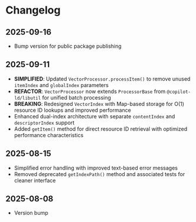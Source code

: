 # Changelog

## 2025-09-16

- Bump version for public package publishing

## 2025-09-11

- **SIMPLIFIED**: Updated `VectorProcessor.processItem()` to remove unused
  `itemIndex` and `globalIndex` parameters
- **REFACTOR**: `VectorProcessor` now extends `ProcessorBase` from
  `@copilot-ld/libutil` for unified batch processing
- **BREAKING**: Redesigned `VectorIndex` with Map-based storage for O(1)
  resource ID lookups and improved performance
- Enhanced dual-index architecture with separate `contentIndex` and
  `descriptorIndex` support
- Added `getItem()` method for direct resource ID retrieval with optimized
  performance characteristics

## 2025-08-15

- Simplified error handling with improved text-based error messages
- Removed deprecated `getIndexPath()` method and associated tests for cleaner
  interface

## 2025-08-08

- Version bump
